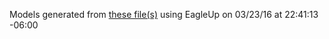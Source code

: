 Models generated from [these file(s)](https://raw.github.com/sparkfun/RS232_Shifter_SMD/969f0584fb1faf04c9a901699467f231f0011b71/Hardware/Sparkfun_RS232.brd) using EagleUp on 03/23/16 at 22:41:13 -06:00
